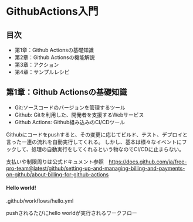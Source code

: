 # GithubActions入門

## 目次
- 第1章：Github Actionsの基礎知識
- 第2章：Github Actionsの機能解説
- 第3章：アクション
- 第4章：サンプルレシピ


## 第1章：Github Actionsの基礎知識

- Git:ソースコードのバージョンを管理するツール
- Github: Gitを利用した、開発者を支援するWebサービス
- Github Actions: Github組み込みのCI/CDツール

Githubにコードをpushすると、その変更に応じてビルド、テスト、デプロイと言った一連の流れを自動実行してくれる。
しかし、基本は様々なイベントにフックして、処理の自動実行をしてくれるという物なのでCI/CDに止まらない。


支払いや制限周りは公式ドキュメント参照　https://docs.github.com/ja/free-pro-team@latest/github/setting-up-and-managing-billing-and-payments-on-github/about-billing-for-github-actions


#### Hello world!
.github/workflows/hello.yml

pushされるたびにhello worldが実行されるワークフロー

